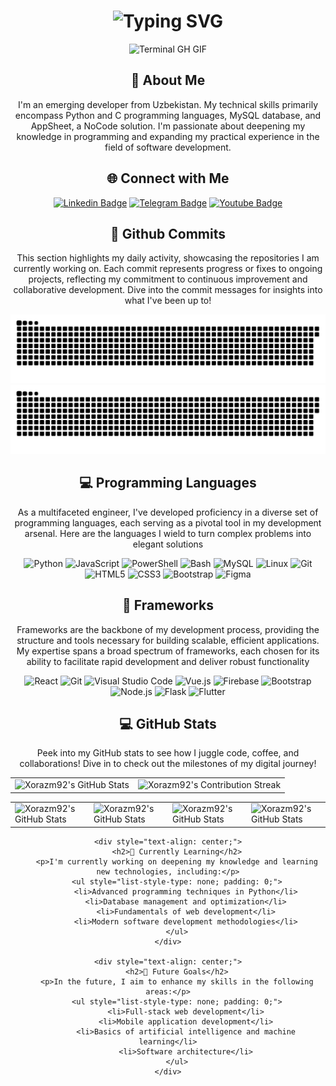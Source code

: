 <div align="center">
    <h1><img src="https://readme-typing-svg.herokuapp.com?font=Jetbrains+mono&size=40&duration=3000&color=33FF33&center=true&vCenter=true&width=435&lines=Hey..+I'm+Zufar;This+is..;..my+Github..;" alt="Typing SVG"/></h1>
    <p><img src="termina-gh.gif" alt="Terminal GH GIF" /></p>
</div>

<div align="center">
    <h2>🚀 About Me</h2>
<!--     <p><img src="termina-gh.gif" alt="Terminal GH GIF" /></p> -->
        <p>I'm an emerging developer from Uzbekistan. My technical skills primarily encompass Python and C programming languages, MySQL database, and AppSheet, a NoCode solution. I'm passionate about deepening my knowledge in programming and expanding my practical experience in the field of software development.</p>
</div>

<div align="center">
<h2 align="center" class="section-heading">🌐 Connect with Me</h2>

[![Linkedin Badge](https://img.shields.io/badge/-zufar-bobojonov-blue?style=flat-square&logo=Linkedin&logoColor=white&link=https://www.linkedin.com/in/zufar-bobojonov-6544a6251/)](https://www.linkedin.com/in/zufar-bobojonov-6544a6251/) 
[![Telegram Badge](https://img.shields.io/badge/@Zufar_Xorazmiy-2CA5E0?style=flat-square&logo=telegram&logoColor=white&link=https://t.me/Zufar_Xorazmiy)](https://t.me/Zufar_Xorazmiy) 
[![Youtube Badge](https://img.shields.io/badge/@MrZufarbek-FF0004?style=flat-square&logo=youtube&logoColor=white&link=https://www.youtube.com/@MrZufarbek)](https://www.youtube.com/@MrZufarbek)

<div align="center">
  <h2>🚀 Github Commits</h2>
    <p>This section highlights my daily activity, showcasing the repositories I am currently working on. Each commit represents progress or fixes to ongoing projects, reflecting my commitment to continuous improvement and collaborative development. Dive into the commit messages for insights into what I've been up to!</p>
  <img src="https://raw.githubusercontent.com/zanepearton/zanepearton/output/github-contribution-grid-snake-dark.svg#gh-dark-mode-only" alt="GitHub Contribution Grid Snake Animation Dark Mode"/>
  <img src="https://raw.githubusercontent.com/zanepearton/zanepearton/output/github-contribution-grid-snake.svg#gh-light-mode-only" alt="GitHub Contribution Grid Snake Animation Light Mode"/>
</div>


<h2 align="center" class="section-heading">💻 Programming Languages</h2>
<p> As a multifaceted engineer, I've developed proficiency in a diverse set of programming languages, each serving as a pivotal tool in my development arsenal. Here are the languages I wield to turn complex problems into elegant solutions</p>
<div align="center">
  <img src="https://img.shields.io/badge/Python-3776AB?style=for-the-badge&logo=python&logoColor=white" alt="Python"/>
  <img src="https://img.shields.io/badge/JavaScript-F7DF1E?style=for-the-badge&logo=javascript&logoColor=black" alt="JavaScript"/>
  <img src="https://img.shields.io/badge/PowerShell-5391FE?style=for-the-badge&logo=powershell&logoColor=white" alt="PowerShell"/>
  <img src="https://img.shields.io/badge/Bash-4EAA25?style=for-the-badge&logo=gnu-bash&logoColor=white" alt="Bash"/>
  <img src="https://img.shields.io/badge/MySQL-005C84?style=for-the-badge&logo=mysql&logoColor=white" alt="MySQL"/>
  <img src="https://img.shields.io/badge/Linux-FCC624?style=for-the-badge&logo=linux&logoColor=black" alt="Linux"/>
  <img src="https://img.shields.io/badge/Git-F05032?style=for-the-badge&logo=git&logoColor=white" alt="Git"/>
  <img src="https://img.shields.io/badge/HTML5-E34F26?style=for-the-badge&logo=html5&logoColor=white" alt="HTML5"/>
  <img src="https://img.shields.io/badge/CSS3-1572B6?style=for-the-badge&logo=css3&logoColor=white" alt="CSS3"/>
  <img src="https://img.shields.io/badge/Bootstrap-563D7C?style=for-the-badge&logo=bootstrap&logoColor=white" alt="Bootstrap"/>
  <img src="https://img.shields.io/badge/Figma-F24E1E?style=for-the-badge&logo=figma&logoColor=white" alt="Figma"/>
</div>

<h2 align="center" class="section-heading">🔧 Frameworks</h2>
<p>Frameworks are the backbone of my development process, providing the structure and tools necessary for building scalable, efficient applications. My expertise spans a broad spectrum of frameworks, each chosen for its ability to facilitate rapid development and deliver robust functionality</p>
<div align="center">
  <img src="https://img.shields.io/badge/React-20232A?style=for-the-badge&logo=react&logoColor=61DAFB" alt="React"/>
  <img src="https://img.shields.io/badge/Git-F05032?style=for-the-badge&logo=git&logoColor=white" alt="Git"/>
  <img src="https://img.shields.io/badge/Visual%20Studio%20Code-007ACC?style=for-the-badge&logo=visualstudiocode&logoColor=white" alt="Visual Studio Code"/>
  <img src="https://img.shields.io/badge/Vue.js-4FC08D?style=for-the-badge&logo=vuedotjs&logoColor=white" alt="Vue.js"/>
  <img src="https://img.shields.io/badge/Firebase-FFCA28?style=for-the-badge&logo=firebase&logoColor=white" alt="Firebase"/>
  <img src="https://img.shields.io/badge/Bootstrap-7952B3?style=for-the-badge&logo=bootstrap&logoColor=white" alt="Bootstrap"/>
  <img src="https://img.shields.io/badge/Node.js-339933?style=for-the-badge&logo=nodedotjs&logoColor=white" alt="Node.js"/>
  <img src="https://img.shields.io/badge/Flask-000000?style=for-the-badge&logo=flask&logoColor=white" alt="Flask"/>
  <img src="https://img.shields.io/badge/Flutter-02569B?style=for-the-badge&logo=flutter&logoColor=white" alt="Flutter"/> 
</div>

<div align="center">
  <h2 align="center" class="section-heading"> 💻 GitHub Stats</h2>
  <p>Peek into my GitHub stats to see how I juggle code, coffee, and collaborations! Dive in to check out the milestones of my digital journey!</p>
  <table align="center" width="100%" height="100%">
    <tr>
      <td><img style="border: none;" src="https://github-profile-summary-cards.vercel.app/api/cards/profile-details?username=Xorazm92&theme=github_dark" alt="Xorazm92's GitHub Stats"/></td>
      <td><img style="border: none;" src="https://github-readme-streak-stats.herokuapp.com/?user=Xorazm92&theme=merko" alt="Xorazm92's Contribution Streak"/></td>
    </tr>
  </table>

  <table align="center" width="100%" height="100%">
    <tr>
      <td><img style="border: none;" src="https://github-profile-summary-cards.vercel.app/api/cards/stats?username=Xorazm92&theme=github_dark" alt="Xorazm92's GitHub Stats"/></td>
      <td><img style="border: none;" src="https://github-profile-summary-cards.vercel.app/api/cards/productive-time?username=Xorazm92&theme=github_dark&utcOffset=10" alt="Xorazm92's GitHub Stats"/></td>
      <td><img style="border: none;" src="https://github-profile-summary-cards.vercel.app/api/cards/repos-per-language?username=Xorazm92&theme=github_dark" alt="Xorazm92's GitHub Stats"/></td>
      <td><img style="border: none;" src="https://github-profile-summary-cards.vercel.app/api/cards/most-commit-language?username=Xorazm92&theme=github_dark" alt="Xorazm92's GitHub Stats"/></td>
    </tr>
  </table>
</div>

    <div style="text-align: center;">
        <h2>🌱 Currently Learning</h2>
        <p>I'm currently working on deepening my knowledge and learning new technologies, including:</p>
        <ul style="list-style-type: none; padding: 0;">
            <li>Advanced programming techniques in Python</li>
            <li>Database management and optimization</li>
            <li>Fundamentals of web development</li>
            <li>Modern software development methodologies</li>
        </ul>
    </div>

    <div style="text-align: center;">
        <h2>🎯 Future Goals</h2>
        <p>In the future, I aim to enhance my skills in the following areas:</p>
        <ul style="list-style-type: none; padding: 0;">
            <li>Full-stack web development</li>
            <li>Mobile application development</li>
            <li>Basics of artificial intelligence and machine learning</li>
            <li>Software architecture</li>
        </ul>
    </div>
</body>
</html>
